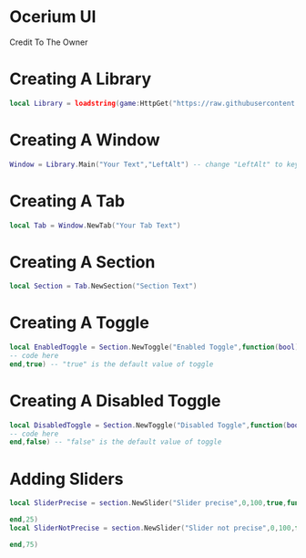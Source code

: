 # Ocerium UI
Credit To The Owner

# Creating A Library
```lua
local Library = loadstring(game:HttpGet("https://raw.githubusercontent.com/slf0Dev/Ocerium_Project/main/Library.lua"))()
```


# Creating A Window
```lua
Window = Library.Main("Your Text","LeftAlt") -- change "LeftAlt" to key that you want will hide gui
```

# Creating A Tab
```lua
local Tab = Window.NewTab("Your Tab Text")
```

# Creating A Section
```lua
local Section = Tab.NewSection("Section Text")
```

# Creating A Toggle
```lua
local EnabledToggle = Section.NewToggle("Enabled Toggle",function(bool)
-- code here
end,true) -- "true" is the default value of toggle
```

# Creating A Disabled Toggle
```lua
local DisabledToggle = Section.NewToggle("Disabled Toggle",function(bool)
-- code here
end,false) -- "false" is the default value of toggle
```

# Adding Sliders
```lua
local SliderPrecise = section.NewSlider("Slider precise",0,100,true,function(value)

end,25)
local SliderNotPrecise = section.NewSlider("Slider not precise",0,100,false,function(value)

end,75)
```
